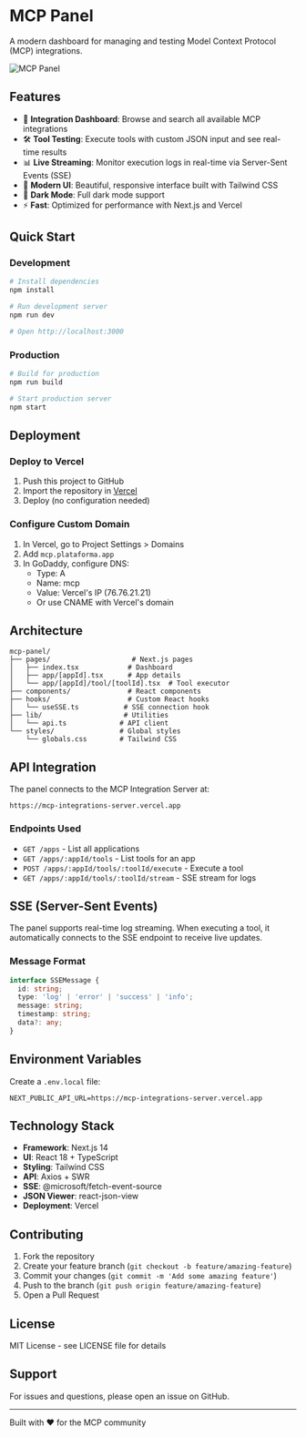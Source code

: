 # MCP Panel

A modern dashboard for managing and testing Model Context Protocol (MCP) integrations.

![MCP Panel](https://mcp.plataforma.app/screenshot.png)

## Features

- 🚀 **Integration Dashboard**: Browse and search all available MCP integrations
- 🛠️ **Tool Testing**: Execute tools with custom JSON input and see real-time results
- 📊 **Live Streaming**: Monitor execution logs in real-time via Server-Sent Events (SSE)
- 🎨 **Modern UI**: Beautiful, responsive interface built with Tailwind CSS
- 🌙 **Dark Mode**: Full dark mode support
- ⚡ **Fast**: Optimized for performance with Next.js and Vercel

## Quick Start

### Development

```bash
# Install dependencies
npm install

# Run development server
npm run dev

# Open http://localhost:3000
```

### Production

```bash
# Build for production
npm run build

# Start production server
npm start
```

## Deployment

### Deploy to Vercel

1. Push this project to GitHub
2. Import the repository in [Vercel](https://vercel.com)
3. Deploy (no configuration needed)

### Configure Custom Domain

1. In Vercel, go to Project Settings > Domains
2. Add `mcp.plataforma.app`
3. In GoDaddy, configure DNS:
   - Type: A
   - Name: mcp
   - Value: Vercel's IP (76.76.21.21)
   - Or use CNAME with Vercel's domain

## Architecture

```
mcp-panel/
├── pages/                    # Next.js pages
│   ├── index.tsx            # Dashboard
│   ├── app/[appId].tsx      # App details
│   └── app/[appId]/tool/[toolId].tsx  # Tool executor
├── components/              # React components
├── hooks/                   # Custom React hooks
│   └── useSSE.ts           # SSE connection hook
├── lib/                    # Utilities
│   └── api.ts             # API client
└── styles/                # Global styles
    └── globals.css        # Tailwind CSS
```

## API Integration

The panel connects to the MCP Integration Server at:
```
https://mcp-integrations-server.vercel.app
```

### Endpoints Used

- `GET /apps` - List all applications
- `GET /apps/:appId/tools` - List tools for an app
- `POST /apps/:appId/tools/:toolId/execute` - Execute a tool
- `GET /apps/:appId/tools/:toolId/stream` - SSE stream for logs

## SSE (Server-Sent Events)

The panel supports real-time log streaming. When executing a tool, it automatically connects to the SSE endpoint to receive live updates.

### Message Format

```typescript
interface SSEMessage {
  id: string;
  type: 'log' | 'error' | 'success' | 'info';
  message: string;
  timestamp: string;
  data?: any;
}
```

## Environment Variables

Create a `.env.local` file:

```env
NEXT_PUBLIC_API_URL=https://mcp-integrations-server.vercel.app
```

## Technology Stack

- **Framework**: Next.js 14
- **UI**: React 18 + TypeScript
- **Styling**: Tailwind CSS
- **API**: Axios + SWR
- **SSE**: @microsoft/fetch-event-source
- **JSON Viewer**: react-json-view
- **Deployment**: Vercel

## Contributing

1. Fork the repository
2. Create your feature branch (`git checkout -b feature/amazing-feature`)
3. Commit your changes (`git commit -m 'Add some amazing feature'`)
4. Push to the branch (`git push origin feature/amazing-feature`)
5. Open a Pull Request

## License

MIT License - see LICENSE file for details

## Support

For issues and questions, please open an issue on GitHub.

---

Built with ❤️ for the MCP community